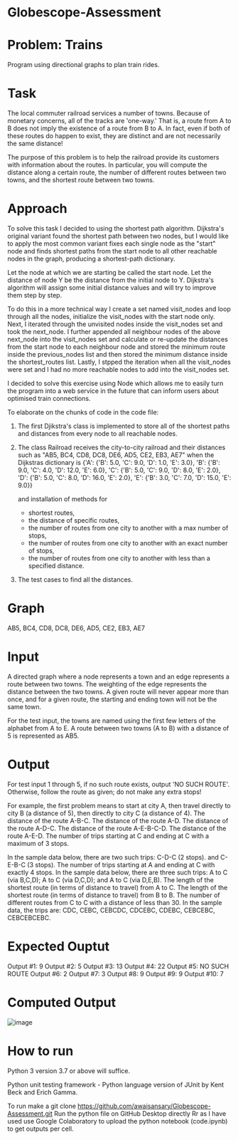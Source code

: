 # Globescope-Assessment
# Problem: Trains 
Program using directional graphs to plan train rides.
# Task 
The local commuter railroad services a number of towns.  Because of monetary concerns, all of the tracks are 'one-way.' That is, a route from A to B does not imply the existence of a route from B to A. In fact, even if both of these routes do happen to exist, they are distinct and are not necessarily the same distance!

The purpose of this problem is to help the railroad provide its customers with information about the routes. In particular, you will compute the distance along a certain route, the number of different routes between two towns, and the shortest route between two towns.

# Approach 
To solve this task I decided to using the shortest path algorithm. Dijkstra's original variant found the shortest path between two nodes, but I would like to apply the most common variant fixes each single node as the "start" node and finds shortest paths from the start node to all other reachable nodes in the graph, producing a shortest-path dictionary.

Let the node at which we are starting be called the start node. Let the distance of node Y be the distance from the initial node to Y. Dijkstra's algorithm will assign some initial distance values and will try to improve them step by step.

To do this in a more technical way I create a set named visit_nodes and loop through all the nodes, initialize the visit_nodes with the start node only.
Next, I iterated through the unvisited nodes inside the visit_nodes set and took the next_node.
I further appended all neighbour nodes of the above next_node into the visit_nodes set and calculate or re-update the distances from the start node to each neighbour node and stored the minimum route inside the previous_nodes list and then stored the minimum distance inside the shortest_routes list.
Lastly, I stpped the iteration when all the visit_nodes were set and I had no more reachable nodes to add into the visit_nodes set.

I decided to solve this exercise using Node which allows me to easily turn the program into a web service in the future that can inform users about optimised train connections.

To elaborate on the chunks of code in the code file:

1. The first Djikstra's class is implemented to store all of the shortest paths and distances from every node to all reachable nodes.
2. The class Railroad receives the city-to-city railroad and their distances such as "AB5, BC4, CD8, DC8, DE6, AD5, CE2, EB3, AE7" when the Dijkstras dictionary is 
     {'A': {'B': 5.0, 'C': 9.0, 'D': 1.0, 'E': 3.0},
     'B': {'B': 9.0, 'C': 4.0, 'D': 12.0, 'E': 6.0},
     'C': {'B': 5.0, 'C': 9.0, 'D': 8.0, 'E': 2.0},
     'D': {'B': 5.0, 'C': 8.0, 'D': 16.0, 'E': 2.0},
     'E': {'B': 3.0, 'C': 7.0, 'D': 15.0, 'E': 9.0}}
   
   and installation of methods for  
    - shortest routes,
    - the distance of specific routes,
    - the number of routes from one city to another with a max number of stops,
    - the number of routes from one city to another with an exact number of stops,
    - the number of routes from one city to another with less than a specified distance.
3. The test cases to find all the distances.
    

# Graph
AB5, BC4, CD8, DC8, DE6, AD5, CE2, EB3, AE7

# Input 
A directed graph where a node represents a town and an edge represents a route between two towns. The weighting of the edge represents the distance between the two towns. A given route will never appear more than once, and for a given route, the starting and ending town will not be the same town.

For the test input, the towns are named using the first few letters of the alphabet from A to E.  A route between two towns (A to B) with a distance of 5 is represented as AB5.

# Output
For test input 1 through 5, if no such route exists, output 'NO SUCH ROUTE'. Otherwise, follow the route as given; do not make any extra stops! 

For example, the first problem means to start at city A, then travel directly to city B (a distance of 5), then directly to city C (a distance of 4). The distance of the route A-B-C. The distance of the route A-D. The distance of the route A-D-C. The distance of the route A-E-B-C-D. The distance of the route A-E-D. The number of trips starting at C and ending at C with a maximum of 3 stops. 

In the sample data below, there are two such trips: C-D-C (2 stops). and C-E-B-C (3 stops). The number of trips starting at A and ending at C with exactly 4 stops. 
In the sample data below, there are three such trips: A to C (via B,C,D); A to C (via D,C,D); and A to C (via D,E,B). The length of the shortest route (in terms of distance to travel) from A to C. The length of the shortest route (in terms of distance to travel) from B to B. The number of different routes from C to C with a distance of less than 30. In the sample data, the trips are: CDC, CEBC, CEBCDC, CDCEBC, CDEBC, CEBCEBC, CEBCEBCEBC. 

# Expected Ouptut
Output #1: 9
Output #2: 5
Output #3: 13
Output #4: 22
Output #5: NO SUCH ROUTE
Output #6: 2
Output #7: 3
Output #8: 9
Output #9: 9
Output #10: 7

# Computed Output
![image](https://user-images.githubusercontent.com/69643313/164203979-7f928309-5590-4eb4-aa69-bf35180f16a4.png)

# How to run 
Python 3 version 3.7 or above will suffice.

Python unit testing framework - Python language version of JUnit by Kent Beck and Erich Gamma.

To run make a git clone 
https://github.com/awaisansary/Globescope-Assessment.git
Run the python file on GitHub Desktop directly
Rr as I have used use Google Colaboratory to upload the python notebook (code.ipynb) to get outputs per cell.
